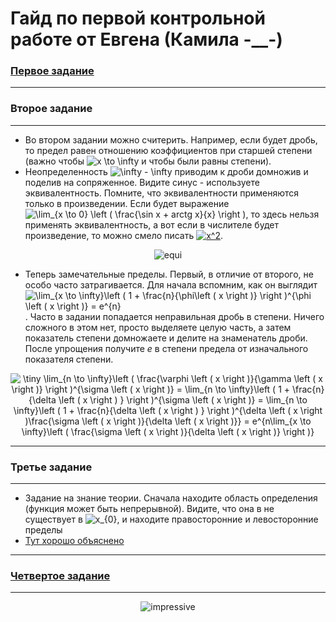 # Гайд по первой контрольной работе от Евгена (Камила <a>-__-</a>)
### [Первое задание](https://github.com/ShamelessLad/mirea/blob/master/%D0%9C%D0%B0%D1%82%D0%B0%D0%BD/%D0%9A%D0%BE%D0%BD%D1%82%D1%80%D0%BE%D0%BB%D1%8C%D0%BD%D1%8B%D0%B5%20%D1%80%D0%B0%D0%B1%D0%BE%D1%82%D1%8B/%D0%9A%D0%BE%D0%BD%D1%82%D1%80%D0%BE%D0%BB%D1%8C%D0%BD%D0%B0%D1%8F%20%D1%80%D0%B0%D0%B1%D0%BE%D1%82%D0%B0%20%231/%D0%9E%D0%BF%D1%80%D0%B5%D0%B4%D0%B5%D0%BB%D0%B5%D0%BD%D0%B8%D0%B5%20%D0%BF%D1%80%D0%B5%D0%B4%D0%B5%D0%BB%D0%B0%20%D0%B2%20%D1%82%D0%BE%D1%87%D0%BA%D0%B5.docx)
---
### Второе задание
---
+ Во втором задании можно считерить. Например, если будет дробь, то предел равен отношению коэффициентов при старшей степени (важно чтобы <img src="https://latex.codecogs.com/gif.latex?x&space;\to&space;\infty" title="x \to \infty" /> и чтобы были равны степени). 
+ Неопределенность <img src="https://latex.codecogs.com/gif.latex?\infty&space;-&space;\infty" title="\infty - \infty" /> приводим к дроби домножив и поделив на сопряженное. Видите синус - используете эквивалентность. Помните, что эквивалентности применяются только в произведении. Если будет выражение <img src="https://latex.codecogs.com/gif.latex?\lim_{x&space;\to&space;0}&space;\left&space;(&space;\frac{\sin&space;x&space;&plus;&space;arctg&space;x}{x}&space;\right&space;)" title="\lim_{x \to 0} \left ( \frac{\sin x + arctg x}{x} \right )" />, то здесь нельзя применять эквивалентность, а вот если в числителе будет произведение, то можно смело писать <a href="https://www.codecogs.com/eqnedit.php?latex=x^2" target="_blank"><img src="https://latex.codecogs.com/gif.latex?x^2" title="x^2" /></a>.
<p align="center">
  <img src="https://github.com/ShamelessLad/mirea/blob/master/%D0%9C%D0%B0%D1%82%D0%B0%D0%BD/%D0%9A%D0%BE%D0%BD%D1%82%D1%80%D0%BE%D0%BB%D1%8C%D0%BD%D1%8B%D0%B5%20%D1%80%D0%B0%D0%B1%D0%BE%D1%82%D1%8B/%D0%9A%D0%BE%D0%BD%D1%82%D1%80%D0%BE%D0%BB%D1%8C%D0%BD%D0%B0%D1%8F%20%D1%80%D0%B0%D0%B1%D0%BE%D1%82%D0%B0%20%231/%D0%A2%D0%B0%D0%B1%D0%BB%D0%B8%D0%B0%D1%86%20%D1%8D%D0%BA%D0%B2%20%D0%B1%D0%BC%20%D1%84%D1%83%D0%BD%D0%BA%D1%86%D0%B8%D0%B9.jpg" alt="equi"/>
</p>

+ Теперь замечательные пределы. Первый, в отличие от второго, не особо часто затрагивается. Для начала вспомним, как он выглядит <img src="https://latex.codecogs.com/gif.latex?\lim_{x&space;\to&space;\infty}\left&space;(&space;1&space;&plus;&space;\frac{n}{\phi\left&space;(&space;x&space;\right&space;)}&space;\right&space;)^{\phi&space;\left&space;(&space;x&space;\right&space;)}&space;=&space;e^{n}" title="\lim_{x \to \infty}\left ( 1 + \frac{n}{\phi\left ( x \right )} \right )^{\phi \left ( x \right )} = e^{n}" />. Часто в задании попадается неправильная дробь в степени. Ничего сложного в этом нет, просто выделяете целую часть, а затем показатель степени домножаете и делите на знаменатель дроби. После упрощения получите *е* в степени предела от изначального показателя степени.
<p align="center">
  <img src="https://latex.codecogs.com/gif.latex?\dpi{200}&space;\tiny&space;\lim_{n&space;\to&space;\infty}\left&space;(&space;\frac{\varphi&space;\left&space;(&space;x&space;\right&space;)}{\gamma&space;\left&space;(&space;x&space;\right&space;)}&space;\right&space;)^{\sigma&space;\left&space;(&space;x&space;\right&space;)}&space;=&space;\lim_{n&space;\to&space;\infty}\left&space;(&space;1&space;&plus;&space;\frac{n}{\delta&space;\left&space;(&space;x&space;\right&space;)&space;}&space;\right&space;)^{\sigma&space;\left&space;(&space;x&space;\right&space;)}&space;=&space;\lim_{n&space;\to&space;\infty}\left&space;(&space;1&space;&plus;&space;\frac{n}{\delta&space;\left&space;(&space;x&space;\right&space;)&space;}&space;\right&space;)^{\delta&space;\left&space;(&space;x&space;\right&space;)\frac{\sigma&space;\left&space;(&space;x&space;\right&space;)}{\delta&space;\left&space;(&space;x&space;\right&space;)}}&space;=&space;e^{n\lim_{x&space;\to&space;\infty}\left&space;(&space;\frac{\sigma&space;\left&space;(&space;x&space;\right&space;)}{\delta&space;\left&space;(&space;x&space;\right&space;)}&space;\right&space;)}" title="\tiny \lim_{n \to \infty}\left ( \frac{\varphi \left ( x \right )}{\gamma \left ( x \right )} \right )^{\sigma \left ( x \right )} = \lim_{n \to \infty}\left ( 1 + \frac{n}{\delta \left ( x \right ) } \right )^{\sigma \left ( x \right )} = \lim_{n \to \infty}\left ( 1 + \frac{n}{\delta \left ( x \right ) } \right )^{\delta \left ( x \right )\frac{\sigma \left ( x \right )}{\delta \left ( x \right )}} = e^{n\lim_{x \to \infty}\left ( \frac{\sigma \left ( x \right )}{\delta \left ( x \right )} \right )}" />
</p>

---
### Третье задание
---
+ Задание на знание теории. Сначала находите область определения (функция может быть непрерывной). Видите, что она в не существует в <img src="https://latex.codecogs.com/gif.latex?\dpi{150}&space;x_{0}" title="x_{0}" />, и находите правосторонние и левосторонние пределы
+ [Тут хорошо объяснено](http://www.math24.ru/точки-разрыва-функции.html)
---
### [Четвертое задание](https://ru.wikipedia.org/wiki/%D0%97%D0%B0%D0%BC%D0%B5%D1%87%D0%B0%D1%82%D0%B5%D0%BB%D1%8C%D0%BD%D1%8B%D0%B5_%D0%BF%D1%80%D0%B5%D0%B4%D0%B5%D0%BB%D1%8B)
---
<p align="center">
  <img src="https://media.giphy.com/media/W7Wb4du2AuQc7rSrle/source.gif" alt="impressive"/>
</p>
